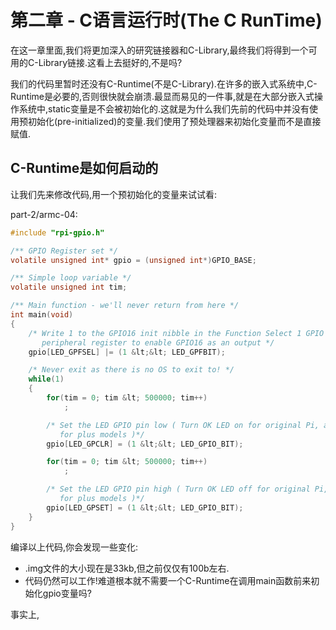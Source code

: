 # 第二章 - C语言运行时(The C RunTime)

在这一章里面,我们将更加深入的研究链接器和C-Library,最终我们将得到一个可用的C-Library链接.这看上去挺好的,不是吗?

我们的代码里暂时还没有C-Runtime(不是C-Library).在许多的嵌入式系统中,C-Runtime是必要的,否则很快就会崩溃.最显而易见的一件事,就是在大部分嵌入式操作系统中,static变量是不会被初始化的.这就是为什么我们先前的代码中并没有使用预初始化(pre-initialized)的变量.我们使用了预处理器来初始化变量而不是直接赋值.

## C-Runtime是如何启动的

让我们先来修改代码,用一个预初始化的变量来试试看:

part-2/armc-04:

```c
#include "rpi-gpio.h"

/** GPIO Register set */
volatile unsigned int* gpio = (unsigned int*)GPIO_BASE;

/** Simple loop variable */
volatile unsigned int tim;

/** Main function - we'll never return from here */
int main(void)
{
    /* Write 1 to the GPIO16 init nibble in the Function Select 1 GPIO
       peripheral register to enable GPIO16 as an output */
    gpio[LED_GPFSEL] |= (1 &lt;&lt; LED_GPFBIT);

    /* Never exit as there is no OS to exit to! */
    while(1)
    {
        for(tim = 0; tim &lt; 500000; tim++)
            ;

        /* Set the LED GPIO pin low ( Turn OK LED on for original Pi, and off
           for plus models )*/
        gpio[LED_GPCLR] = (1 &lt;&lt; LED_GPIO_BIT);

        for(tim = 0; tim &lt; 500000; tim++)
            ;

        /* Set the LED GPIO pin high ( Turn OK LED off for original Pi, and on
           for plus models )*/
        gpio[LED_GPSET] = (1 &lt;&lt; LED_GPIO_BIT);
    }
}
```

编译以上代码,你会发现一些变化:

* .img文件的大小现在是33kb,但之前仅仅有100b左右.
* 代码仍然可以工作!难道根本就不需要一个C-Runtime在调用main函数前来初始化gpio变量吗?

事实上,